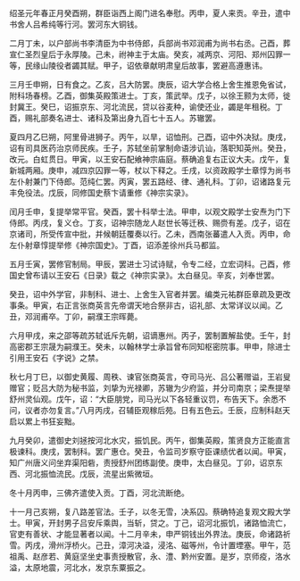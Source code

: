 绍圣元年春正月癸酉朔，群臣诣西上阁门进名奉慰。丙申，夏人来贡。辛丑，遣中书舍人吕希纯等行河。罢河东大铜钱。

二月丁未，以户部尚书李清臣为中书侍郎，兵部尚书邓润甫为尚书右丞。己酉，葬宣仁圣烈皇后于永厚陵。己未，祔神主于太庙。癸亥，减两京、河阳、郑州囚罪一等，民缘山陵役者蠲其赋。甲子，诏依章献明肃皇后故事，罢避高遵惠讳。

三月壬申朔，日有食之。乙亥，吕大防罢。庚辰，诏大学合格上舍生推恩免省试，附科场春榜。乙酉，御集英殿策进士。丁亥，策武举。戊子，以徐王颢为太师，徙封冀王。癸巳，诏振京东、河北流民，贷以谷麦种，谕使还业，蠲是年租税。丁酉，赐礼部奏名进士、诸科及第出身九百七十五人。苏辙罢。

夏四月乙巳朔，阿里骨进狮子。丙午，以旱，诏恤刑。己酉，诏中外决狱。庚戌，诏有司具医药治京师民疾。壬子，苏轼坐前掌制命语涉讥讪，落职知英州。癸丑，改元。白虹贯日。甲寅，以王安石配飨神宗庙庭。蔡确追复右正议大夫。戊午，复新城两厢。庚申，减四京囚罪一等，杖以下释之。壬戌，以资政殿学士章惇为尚书左仆射兼门下侍郎。范纯仁罢。丙寅，罢五路经、律、通礼科。丁卯，诏诸路复元丰免役法。戊辰，同修国史蔡卞请重修《神宗实录》。

闰月壬申，复提举常平官。癸酉，罢十科举士法。甲申，以观文殿学士安焘为门下侍郎。丙戌，复义仓。丁亥，诏神宗随龙人赵世长等迁秩、赐赍有差。戊子，诏在京诸司，所受传宣中批，并候朝廷覆奏以行。乙未，西南张蕃遣人入贡。丙申，命左仆射章惇提举修《神宗国史》。丁酉，诏添差徐州兵马都监。

五月壬寅，罢修官制局。甲辰，罢进士习试诗赋，令专二经，立宏词科。己酉，修国史曾布请以王安石《日录》载之《神宗实录》。太白昼见。辛亥，刘奉世罢。

癸丑，诏中外学官，非制科、进士、上舍生入官者并罢。编类元祐群臣章疏及更改事条。甲寅，右正言张商英言先帝谓天地合祭非古，诏礼部、太常详议以闻。乙丑，邓润甫卒。丁卯，嗣濮王宗晖薨。

六月甲戌，来之邵等疏苏轼诋斥先朝，诏谪惠州。丙子，罢制置解盐使。壬午，封高密郡王宗晟为嗣濮王。癸未，以翰林学士承旨曾布同知枢密院事。甲申，除进士引用王安石《字说》之禁。

秋七月丁巳，以御史黄履、周秩、谏官张商英言，夺司马光、吕公著赠谥，王岩叟赠官；贬吕大防为秘书监，刘挚为光禄卿，苏辙为少府监，并分司南京；梁焘提举舒州灵仙观。戊午，诏：“大臣朋党，司马光以下各轻重议罚，布告天下。余悉不问，议者亦勿复言。”八月丙戌，召辅臣观稼后苑。日有五色云。壬辰，应制科赵天启以累上书狂妄黜。

九月癸卯，遣御史刘拯按河北水灾，振饥民。丙午，御集英殿，策贤良方正能直言极谏科。庚戌，罢制科。罢广惠仓。癸丑，令监司岁察守臣课绩优者以闻。甲寅，知广州唐义问坐弃渠阳砦，责授舒州团练副使。庚申，太白昼见。丁卯，诏京东西、河北振恤流民。戊辰，流星出紫微垣。

冬十月丙申，三佛齐遣使入贡。丁酉，河北流断绝。

十一月己亥朔，复八路差官法。壬子，以冬无雪，决系囚。蔡确特追复观文殿大学士。甲寅，开封男子吕安斥乘舆，当斩，贷之。丁己，诏河北振饥，诸路恤流亡，官吏有善状、才能显著者以闻。十二月辛未，申严铜钱出外界法。庚辰，命诸路祈雪。丙戌，滑州浮桥火。己丑，漳河决溢，浸洺、磁等州，令计置堙塞。甲午，范祖禹、赵彦若、黄庭坚坐史事责授散官，永、澧、黔州安置。是岁，京师疫，洛水溢，太原地震，河北水，发京东粟振之。